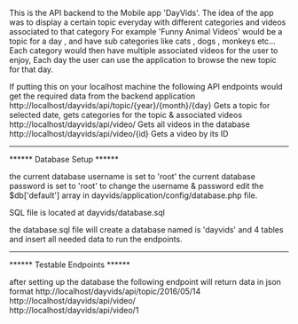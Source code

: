 This is the API backend to the Mobile app 'DayVids'.
The idea of the app was to display a certain topic everyday with different categories and videos associated to that category
For example 'Funny Animal Videos' would be a topic for a day , and have sub categories like cats , dogs , monkeys etc...
Each category would then have multiple associated videos for the user to enjoy,
Each day the user can use the application to browse the new topic for that day.

If putting this on your localhost machine the following API endpoints would get the required data from the backend application
http://localhost/dayvids/api/topic/{year}/{month}/{day}       Gets a topic for selected date, gets categories for the topic & associated videos
http://localhost/dayvids/api/video/                           Gets all videos in the database
http://localhost/dayvids/api/video/{id}                       Gets a video by its ID

____________________________
****** Database Setup ******

the current database username is set to 'root'
the current database password is set to 'root'
to change the username & password edit the $db['default'] array in dayvids/application/config/database.php file.

SQL file is located at
dayvids/database.sql

the database.sql file will create a database named is 'dayvids' and 4 tables and insert all needed data to run the endpoints.

________________________________
****** Testable Endpoints ******

after setting up the database the following endpoint will return data in json format
http://localhost/dayvids/api/topic/2016/05/14
http://localhost/dayvids/api/video/                 
http://localhost/dayvids/api/video/1
